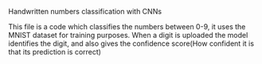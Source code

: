 
Handwritten numbers classification with CNNs

This file is a code which classifies the numbers between 0-9, it uses the MNIST dataset for training purposes.
When a digit is uploaded the model identifies the digit, and also gives the confidence score(How confident it is that its prediction is correct)

